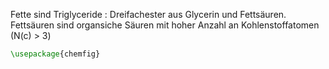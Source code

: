Fette sind Triglyceride :  Dreifachester aus Glycerin und Fettsäuren.
Fettsäuren sind organsiche Säuren mit hoher Anzahl an Kohlenstoffatomen (N(c) > 3)

```tikz
\usepackage{chemfig}
```
